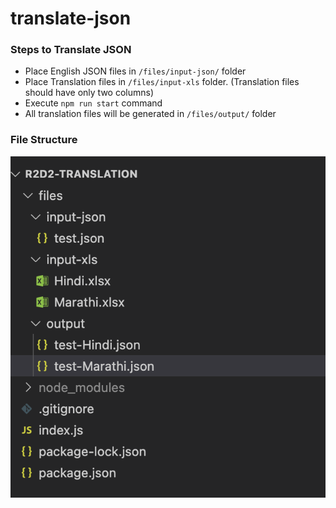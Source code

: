 # translate-json

### Steps to Translate JSON
- Place English JSON files in ```/files/input-json/``` folder
- Place Translation files in ```/files/input-xls``` folder. (Translation files should have only two columns)
- Execute ```npm run start``` command
- All translation files will be generated in ```/files/output/``` folder

### File Structure
![File Structure](https://github.com/Sawat1993/translate-json/blob/master/file-structure.png)

